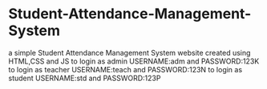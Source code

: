 # Student-Attendance-Management-System
a simple Student Attendance Management System website created using HTML,CSS and JS
to login as admin USERNAME:adm and PASSWORD:123K
to login as teacher USERNAME:teach and PASSWORD:123N
to login as student USERNAME:std and PASSWORD:123P

